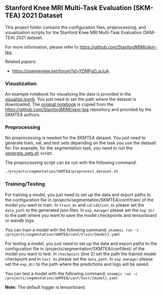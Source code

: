 ## **Stanford Knee MRI Multi-Task Evaluation (SKM-TEA) 2021 Dataset**

This project folder contains the configuration files, preprocessing, and visualization scripts for the
Stanford Knee MRI Multi-Task Evaluation (SKM-TEA) 2021 dataset.

For more information, please refer to https://github.com/StanfordMIMI/skm-tea.

Related papers:
- https://openreview.net/forum?id=YDMFgD_qJuA.

### **Visualization**
An example notebook for visualizing the data is provided in the
[visualize.ipynb](projects/segmentation/SKMTEA/visualize.ipynb). You just need to set the path where the
dataset is downloaded. The
[original notebook](https://colab.research.google.com/drive/1PluqK77pobD5dXE7zzBLEAeBgaaeGKXa) is copied from the
https://github.com/StanfordMIMI/skm-tea repository and provided by the SKMTEA authors.

### **Preprocessing**
No preprocessing is needed for the SKMTEA dataset. You just need to generate train, val, and test sets depending on
the task you use the dataset for. For example, for the segmentation task, you need to run the
[generate_sets.sh](projects/segmentation/SKMTEA/generate_sets.sh) script.

The preprocessing script can be run with the following command:
```bash
./projects/segmentation/SKMTEA/preprocess_dataset.sh
```

### **Training/Testing**
For training a model, you just need to set up the data and export paths to the configuration file in
/projects/segmentation/SKMTEA/conf/train/ of the model you want to train. In `train_ds` and
`validation_ds` please set the `data_path` to the generated json files. In `exp_manager` please set the `exp_dir` to
the path where you want to save the model checkpoints and tensorboard or wandb logs.

You can train a model with the following command:
`atommic run -c /projects/segmentation/SKMTEA/conf/train/{model}.yaml`

For testing a model, you just need to set up the data and export paths to the configuration file in
/projects/segmentation/SKMTEA/conf/test/ of the model you want to test. In `checkpoint`
(line 2) set the path the trained model checkpoint and in `test_ds` please set the `data_path`. In `exp_manager` please
set the `exp_dir` to the path where the predictions and logs will be saved.

You can test a model with the following command:
`atommic run -c /projects/segmentation/SKMTEA/conf/test/{model}.yaml`

**Note:** The default logger is tensorboard.
